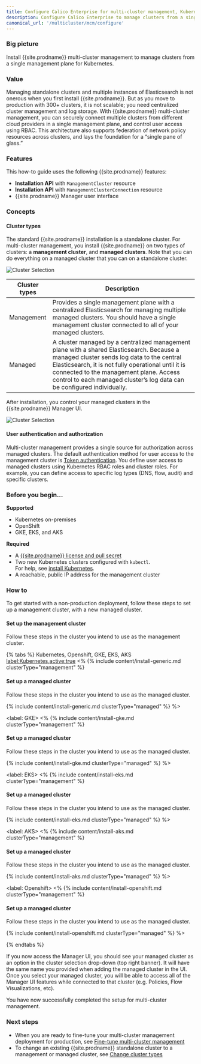 ```yaml
---
title: Configure Calico Enterprise for multi-cluster management, Kubernetes
description: Configure Calico Enterprise to manage clusters from a single management plane for Kubernetes.
canonical_url: '/multicluster/mcm/configure'
---
```


### Big picture

Install {{site.prodname}} multi-cluster management to manage clusters from a single management plane for Kubernetes.

### Value

Managing standalone clusters and multiple instances of Elasticsearch is not onerous when you first install {{site.prodname}}. But as you move to production with 300+ clusters, it is not scalable; you need centralized cluster management and log storage. With {{site.prodname}} multi-cluster management, you can securely connect multiple clusters from different cloud providers in a single management plane, and control user access using RBAC. This architecture also supports federation of network policy resources across clusters, and lays the foundation for a “single pane of glass.” 

### Features

This how-to guide uses the following {{site.prodname}} features:

- **Installation API** with `ManagementCluster` resource
- **Installation API** with `ManagementClusterConnection` resource
- {{site.prodname}} Manager user interface

### Concepts

#### Cluster types

The standard {{site.prodname}} installation is a standalone cluster. For multi-cluster management, you install {{site.prodname}} on two types of clusters: a **management cluster**, and **managed clusters**. Note that you can do everything on a managed cluster that you can on a standalone cluster.

![Cluster Selection]({{site.baseurl}}/images/mcm/mcm-clusters.png)


| **Cluster types**           | **Description**                                              |
| ------------------ | ------------------------------------------------------------ |
| Management  | Provides a single management plane with a centralized Elasticsearch for managing multiple managed clusters. You should have a single management cluster connected to all of your managed clusters. |
| Managed  | A cluster managed by a centralized management plane with a shared Elasticsearch. Because a managed cluster sends log data to the central Elasticsearch, it is not fully operational until it is connected to the management plane. Access control to each managed cluster’s log data can be configured individually. |

After installation, you control your managed clusters in the {{site.prodname}} Manager UI. 

![Cluster Selection]({{site.baseurl}}/images/mcm/mcm-cluster-selection.png)

#### User authentication and authorization

Multi-cluster management provides a single source for authorization across managed clusters. The default authentication method for user access to the management cluster is [Token authentication]({{site.baseurl}}/getting-started/cnx/authentication-quickstart). You define user access to managed clusters using Kubernetes RBAC roles and cluster roles. For example, you can define access to specific log types (DNS, flow, audit) and specific clusters. 

### Before you begin...

**Supported**

- Kubernetes on-premises
- OpenShift
- GKE, EKS, and AKS

**Required**

- A [{{site.prodname}} license and pull secret]({{site.baseurl}}/getting-started/calico-enterprise)
- Two new Kubernetes clusters configured with `kubectl`.  
  For help, see [install Kubernetes]({{site.baseurl}}/getting-started/kubernetes/quickstart#install-kubernetes).
- A reachable, public IP address for the management cluster 

### How to

To get started with a non-production deployment, follow these steps to set up a management cluster, with a new managed cluster.

#### Set up the management cluster
Follow these steps in the cluster you intend to use as the management cluster.

{% tabs %}
Kubernetes, Openshift, GKE, EKS, AKS
<label:Kubernetes,active:true>
<%
{% include content/install-generic.md clusterType="management" %}

#### Set up a managed cluster
Follow these steps in the cluster you intend to use as the managed cluster.

{% include content/install-generic.md clusterType="managed" %}
%>

<label: GKE>
<%
{% include content/install-gke.md clusterType="management" %}

#### Set up a managed cluster
Follow these steps in the cluster you intend to use as the managed cluster.

{% include content/install-gke.md clusterType="managed" %}
%>

<label: EKS>
<%
{% include content/install-eks.md clusterType="management" %}

#### Set up a managed cluster
Follow these steps in the cluster you intend to use as the managed cluster.

{% include content/install-eks.md clusterType="managed" %}
%>

<label: AKS>
<%
{% include content/install-aks.md clusterType="management" %}

#### Set up a managed cluster
Follow these steps in the cluster you intend to use as the managed cluster.

{% include content/install-aks.md clusterType="managed" %}
%>

<label: Openshift>
<%
{% include content/install-openshift.md clusterType="management" %}

#### Set up a managed cluster
Follow these steps in the cluster you intend to use as the managed cluster.

{% include content/install-openshift.md clusterType="managed" %}
%>

{% endtabs %}


If you now access the Manager UI, you should see your managed cluster as an option in the cluster selection drop-down (top right banner). It will have the same name you provided when adding the managed cluster in the UI. Once you select your managed cluster, you will be able to access all of the Manager UI features while connected to that cluster (e.g. Policies, Flow Visualizations, etc).


You have now successfully completed the setup for multi-cluster management.

### Next steps

- When you are ready to fine-tune your multi-cluster management deployment for production, see [Fine-tune multi-cluster management]({{site.baseurl}}/multicluster/mcm/fine-tune-deployment)
- To change an existing {{site.prodname}} standalone cluster to a management or managed cluster, see [Change cluster types]({{site.baseurl}}/multicluster/mcm/change-cluster-type)

